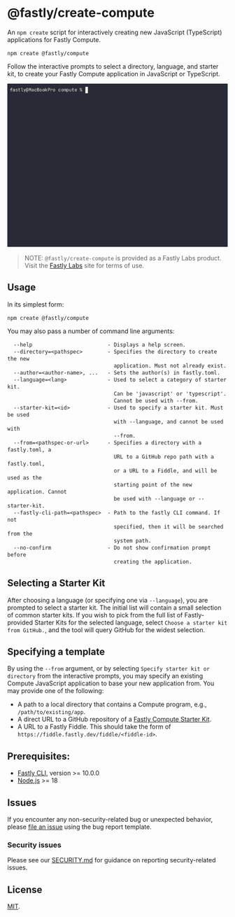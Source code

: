 # @fastly/create-compute

An `npm create` script for interactively creating new JavaScript (TypeScript) applications for Fastly Compute.

```shell
npm create @fastly/compute
```

Follow the interactive prompts to select a directory, language, and starter kit, to create your Fastly Compute application in JavaScript or TypeScript.

![example](./demo.gif)

> NOTE: `@fastly/create-compute` is provided as a Fastly Labs product. Visit the [Fastly Labs](https://www.fastlylabs.com/) site for terms of use.

## Usage

In its simplest form:

```shell
npm create @fastly/compute
```

You may also pass a number of command line arguments:

```
  --help                        - Displays a help screen.
  --directory=<pathspec>        - Specifies the directory to create the new
                                  application. Must not already exist.
  --author=<author-name>, ...   - Sets the author(s) in fastly.toml.
  --language=<lang>             - Used to select a category of starter kit.
                                  Can be 'javascript' or 'typescript'.
                                  Cannot be used with --from.
  --starter-kit=<id>            - Used to specify a starter kit. Must be used
                                  with --language, and cannot be used with
                                  --from.
  --from=<pathspec-or-url>      - Specifies a directory with a fastly.toml, a
                                  URL to a GitHub repo path with a fastly.toml,
                                  or a URL to a Fiddle, and will be used as the
                                  starting point of the new application. Cannot
                                  be used with --language or --starter-kit.
  --fastly-cli-path=<pathspec>  - Path to the fastly CLI command. If not
                                  specified, then it will be searched from the
                                  system path.
  --no-confirm                  - Do not show confirmation prompt before
                                  creating the application.
```

## Selecting a Starter Kit

After choosing a language (or specifying one via `--language`), you are prompted to select a starter kit. The initial list will contain a small selection of common starter kits. If you wish to pick from the full list of Fastly-provided Starter Kits for the selected language, select `Choose a starter kit from GitHub.`, and the tool will query GitHub for the widest selection.

## Specifying a template

By using the `--from` argument, or by selecting `Specify starter kit or directory` from the interactive prompts, you may specify an existing Compute JavaScript application to base your new application from. You may provide one of the following:

* A path to a local directory that contains a Compute program, e.g., `/path/to/existing/app`.
* A direct URL to a GitHub repository of a [Fastly Compute Starter Kit](https://www.fastly.com/documentation/solutions/starters/javascript/).
* A URL to a Fastly Fiddle. This should take the form of `https://fiddle.fastly.dev/fiddle/<fiddle-id>`.

## Prerequisites:

* [Fastly CLI](https://developer.fastly.com/learning/tools/cli/), version >= 10.0.0
* [Node.js](https://nodejs.org/) >= 18

## Issues

If you encounter any non-security-related bug or unexpected behavior, please [file an issue][bug]
using the bug report template.

[bug]: https://github.com/fastly/create-compute-js/issues/new?labels=bug

### Security issues

Please see our [SECURITY.md](./SECURITY.md) for guidance on reporting security-related issues.

## License

[MIT](./LICENSE).
